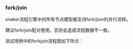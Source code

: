 ### fork/join

snaker流程引擎中的所有节点模型都支持fork/join的并行流转。

建议fork/join配对使用，否则会造成流程数据不一致。

测试用例中的forkjoin流程图如下所示：
